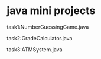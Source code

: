 # java mini projects

task1:NumberGuessingGame.java

task2:GradeCalculator.java

task3:ATMSystem.java
